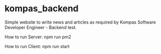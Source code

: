 # kompas_backend
Simple website to write news and articles as required by Kompas Software Developer Engineer - Backend test.

How to run Server:
npm run pm2

How to run Client:
npm run start